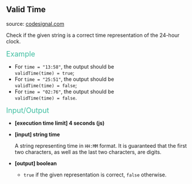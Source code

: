 <h2>Valid Time</h2>
<p>source: <a href="https://www.codesignal.com/">codesignal.com</a>
<div class="markdown"><p>Check if the given string is a correct time representation of the 24-hour clock.</p>
<p><span style="color:#44BFA3;font-size:1.4em">Example</span></p>
<ul>
<li>For <code>time = "13:58"</code>, the output should be<br>
<code>validTime(time) = true</code>;</li>
<li>For <code>time = "25:51"</code>, the output should be<br>
<code>validTime(time) = false</code>;</li>
<li>For <code>time = "02:76"</code>, the output should be<br>
<code>validTime(time) = false</code>.</li>
</ul>
<p><span style="color:#44BFA3;font-size:1.4em">Input/Output</span></p>
<ul>
<li>
<p><strong>[execution time limit] 4 seconds (js)</strong></p>
</li>
<li>
<p><strong>[input] string time</strong></p>
<p>A string representing time in <code>HH:MM</code> format. It is guaranteed that the first two characters, as well as the last two characters, are digits.</p>
</li>
<li>
<p><strong>[output] boolean</strong></p>
<ul>
<li><code>true</code> if the given representation is correct, <code>false</code> otherwise.</li>
</ul>
</li>
</ul>
</div>